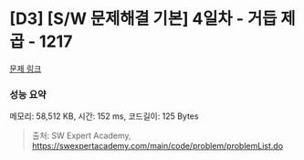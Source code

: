 # [D3] [S/W 문제해결 기본] 4일차 - 거듭 제곱 - 1217 

[문제 링크](https://swexpertacademy.com/main/code/problem/problemDetail.do?contestProbId=AV14dUIaAAUCFAYD) 

### 성능 요약

메모리: 58,512 KB, 시간: 152 ms, 코드길이: 125 Bytes



> 출처: SW Expert Academy, https://swexpertacademy.com/main/code/problem/problemList.do